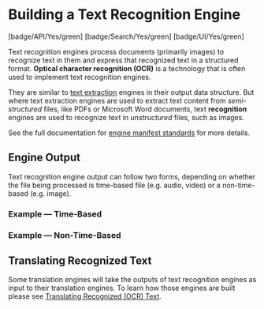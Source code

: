 # Building a Text Recognition Engine

[badge/API/Yes/green]
[badge/Search/Yes/green]
[badge/UI/Yes/green]

Text recognition engines process documents (primarily images) to recognize text in them and express that recognized text in a structured format.
**Optical character recognition (OCR)** is a technology that is often used to implement text recognition engines.

They are similar to [text extraction](/developer/engines/cognitive/text/text-extraction/)
engines in their output data structure.
But where text extraction engines are used to extract text content from *semi-structured* files, like PDFs or Microsoft Word documents,
text **recognition** engines are used to recognize text in *unstructured* files, such as images.

<!-- TODO

## Engine Manifest

All text recognition engines should specify the following parameters in their build manifest:

| Parameter | Value |
| --------- | ----- |
| `TODO` | `TODO` |
| `TODO` | `TODO` |

Here is a minimal example `manifest.json` that could apply to a text recognition engine:

-->

<!--TODO: Define [](manifest.example.json ':include :type=code json')-->

See the full documentation for [engine manifest standards](/developer/engines/standards/engine-manifest/) for more details.

<!-- ## Engine Input -->

<!-- TODO -->

<!-- ### Training and Libraries

Text recognition engines are required to be [trainable via libraries](/developer/libraries/engines). -->

## Engine Output

Text recognition engine output can follow two forms, depending on whether the file being processed is time-based file (e.g. audio, video) or a non-time-based (e.g. image).

### Example &mdash; Time-Based

[](vtn-standard-series.example.json ':include :type=code json')

### Example &mdash; Non-Time-Based

[](vtn-standard-object.example.json ':include :type=code json')

## Translating Recognized Text

Some translation engines will take the outputs of text recognition engines as input to their translation engines.
To learn how those engines are built please see [Translating Recognized (OCR) Text](/developer/engines/cognitive/text/translation/recognized-text/).
